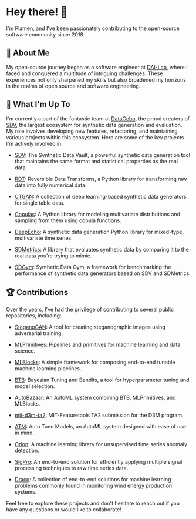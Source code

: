 # Hey there! 👋

I'm Plamen, and I've been passionately contributing to the open-source software community since 2018.

## 🚀 About Me

My open-source journey began as a software engineer at [DAI-Lab](https://github.com/DAI-Lab), where I faced and conquered a multitude of intriguing challenges. These experiences not only sharpened my skills but also broadened my horizons in the realms of open source and software engineering.

## 🔭 What I'm Up To

I'm currently a part of the fantastic team at [DataCebo](https://datacebo.com/), the proud creators of [SDV](https://github.com/sdv-dev), the largest ecosystem for synthetic data generation and evaluation. My role involves developing new features, refactoring, and maintaining various projects within this ecosystem. Here are some of the key projects I'm actively involved in:

- [SDV](https://github.com/sdv-dev/SDV): The Synthetic Data Vault, a powerful synthetic data generation tool that maintains the same format and statistical properties as the real data.

- [RDT](https://github.com/sdv-dev/RDT): Reversible Data Transforms, a Python library for transforming raw data into fully numerical data.

- [CTGAN](https://github.com/sdv-dev/CTGAN): A collection of deep learning-based synthetic data generators for single table data.

- [Copulas](https://github.com/sdv-dev/Copulas): A Python library for modeling multivariate distributions and sampling from them using copula functions.

- [DeepEcho](https://github.com/sdv-dev/DeepEcho): A synthetic data generation Python library for mixed-type, multivariate time series.

- [SDMetrics](https://github.com/sdv-dev/SDMetrics): A library that evaluates synthetic data by comparing it to the real data you're trying to mimic.

- [SDGym](https://github.com/sdv-dev/SDGym): Synthetic Data Gym, a framework for benchmarking the performance of synthetic data generators based on SDV and SDMetrics.

## 🏆 Contributions

Over the years, I've had the privilege of contributing to several public repositories, including:

- [SteganoGAN](https://github.com/DAI-Lab/SteganoGAN): A tool for creating steganographic images using adversarial training.

- [MLPrimitives](https://github.com/MLBazaar/MLPrimitives): Pipelines and primitives for machine learning and data science.

- [MLBlocks](https://github.com/MLBazaar/MLBlocks): A simple framework for composing end-to-end tunable machine learning pipelines.

- [BTB](https://github.com/MLBazaar/BTB): Bayesian Tuning and Bandits, a tool for hyperparameter tuning and model selection.

- [AutoBazaar](https://github.com/MLBazaar/AutoBazaar): An AutoML system combining BTB, MLPrimitives, and MLBlocks.

- [mit-d3m-ta2](https://github.com/MLBazaar/mit-d3m-ta2): MIT-Featuretools TA2 submission for the D3M program.

- [ATM](https://github.com/HDI-Project/ATM): Auto Tune Models, an AutoML system designed with ease of use in mind.

- [Orion](https://github.com/sintel-dev/Orion): A machine learning library for unsupervised time series anomaly detection.

- [SigPro](https://github.com/sintel-dev/SigPro): An end-to-end solution for efficiently applying multiple signal processing techniques to raw time series data.

- [Draco](https://github.com/sintel-dev/Draco): A collection of end-to-end solutions for machine learning problems commonly found in monitoring wind energy production systems.

Feel free to explore these projects and don't hesitate to reach out if you have any questions or would like to collaborate!
